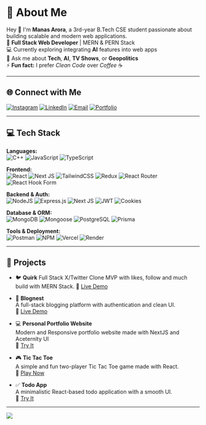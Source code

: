 # 💫 About Me
Hey 👋 I'm **Manas Arora**, a 3rd-year B.Tech CSE student passionate about building scalable and modern web applications.  
📍 **Full Stack Web Developer** | MERN & PERN Stack  
💻 Currently exploring integrating **AI** features into web apps  
💬 Ask me about **Tech**, **AI**, **TV Shows**, or **Geopolitics**  
⚡ **Fun fact:** I prefer *Clean Code* over *Coffee* ☕

---

## 🌐 Connect with Me

[![Instagram](https://img.shields.io/badge/Instagram-%23E4405F.svg?logo=Instagram&logoColor=white)](https://instagram.com/i_manasarora)
[![LinkedIn](https://img.shields.io/badge/LinkedIn-%230077B5.svg?logo=linkedin&logoColor=white)](https://www.linkedin.com/in/manas-arora-a5b499278/)
[![Email](https://img.shields.io/badge/Email-D14836?logo=gmail&logoColor=white)](mailto:manasarora33179@gmail.com)
[![Portfolio](https://img.shields.io/badge/Portfolio-543DE0?logo=About.me&logoColor=white)](https://manas-arora-portfolio.vercel.app/)

---

## 💻 Tech Stack

**Languages:**  
![C++](https://img.shields.io/badge/C++-00599C?style=for-the-badge&logo=c%2b%2b&logoColor=white)
![JavaScript](https://img.shields.io/badge/JavaScript-F7DF1E?style=for-the-badge&logo=javascript&logoColor=black)
![TypeScript](https://img.shields.io/badge/TypeScript-007ACC?style=for-the-badge&logo=typescript&logoColor=white)

**Frontend:**  
![React](https://img.shields.io/badge/React-20232A?style=for-the-badge&logo=react&logoColor=61DAFB)
![Next JS](https://img.shields.io/badge/Next.js-black?style=for-the-badge&logo=next.js&logoColor=white)
![TailwindCSS](https://img.shields.io/badge/TailwindCSS-38B2AC?style=for-the-badge&logo=tailwind-css&logoColor=white)
![Redux](https://img.shields.io/badge/Redux-593D88?style=for-the-badge&logo=redux&logoColor=white)
![React Router](https://img.shields.io/badge/React_Router-CA4245?style=for-the-badge&logo=react-router&logoColor=white)
![React Hook Form](https://img.shields.io/badge/React_Hook_Form-EC5990?style=for-the-badge&logo=reacthookform&logoColor=white)

**Backend & Auth:**  
![NodeJS](https://img.shields.io/badge/Node.js-339933?style=for-the-badge&logo=node.js&logoColor=white)
![Express.js](https://img.shields.io/badge/Express.js-404D59?style=for-the-badge&logo=express&logoColor=white)
![Next JS](https://img.shields.io/badge/Next.js-black?style=for-the-badge&logo=next.js&logoColor=white)
![JWT](https://img.shields.io/badge/JWT-black?style=for-the-badge&logo=JSON%20web%20tokens)
![Cookies](https://img.shields.io/badge/Auth%20via%20Cookies-FFB703?style=for-the-badge&logo=cookiecutter&logoColor=black)

**Database & ORM:**  
![MongoDB](https://img.shields.io/badge/MongoDB-4ea94b?style=for-the-badge&logo=mongodb&logoColor=white)
![Mongoose](https://img.shields.io/badge/Mongoose-880000?style=for-the-badge&logo=mongoose&logoColor=white)
![PostgreSQL](https://img.shields.io/badge/PostgreSQL-316192?style=for-the-badge&logo=postgresql&logoColor=white)
![Prisma](https://img.shields.io/badge/Prisma-2D3748?style=for-the-badge&logo=prisma&logoColor=white)

**Tools & Deployment:**  
![Postman](https://img.shields.io/badge/Postman-FF6C37?style=for-the-badge&logo=postman&logoColor=white)
![NPM](https://img.shields.io/badge/NPM-CB3837?style=for-the-badge&logo=npm&logoColor=white)
![Vercel](https://img.shields.io/badge/Vercel-000000?style=for-the-badge&logo=vercel&logoColor=white)
![Render](https://img.shields.io/badge/Render-46E3B7?style=for-the-badge&logo=render&logoColor=white)

---

## 🚀 Projects

- 🐦 **Quirk**
  Full Stack X/Twitter Clone MVP with likes, follow and much build with MERN Stack.
  🔗 [Live Demo](https://quirk.onrender.com/)
  
- 📝 **Blognest**  
  A full-stack blogging platform with authentication and clean UI.  
  🔗 [Live Demo](https://blognest-frontend-uukc.onrender.com/)

- 💻 **Personal Portfolio Website**  
  Modern and Responsive portfolio website made with NextJS and Aceternity UI  
  🔗 [Try It](https://manas-arora-portfolio.vercel.app/)

- 🎮 **Tic Tac Toe**  
  A simple and fun two-player Tic Tac Toe game made with React.  
  🔗 [Play Now](https://tic-tac-toe-fawn-nu.vercel.app/)

- ✅ **Todo App**  
  A minimalistic React-based todo application with a smooth UI.  
  🔗 [Try It](https://todo-app-react-six-eta.vercel.app/)


---

[![](https://visitcount.itsvg.in/api?id=ManasArora33&icon=0&color=0)](https://visitcount.itsvg.in)
